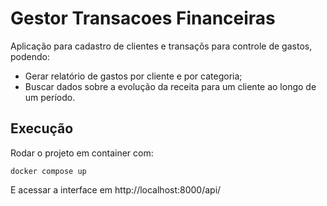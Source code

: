 # Gestor Transacoes Financeiras
Aplicação para cadastro de clientes e transaçõs para controle de gastos, podendo:
-   Gerar relatório de gastos por cliente e por categoria;
-   Buscar dados sobre a evolução da receita para um cliente ao longo de um período.

## Execução
Rodar o projeto em container com: 
```shell
docker compose up
```

E acessar a interface em
http://localhost:8000/api/